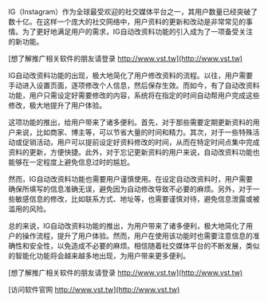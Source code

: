 IG（Instagram）作为全球最受欢迎的社交媒体平台之一，其用户数量已经突破了数十亿。在这样一个庞大的社交网络中，用户资料的更新和改动是非常常见的事情。为了更好地满足用户的需求，IG自动改资料功能的引入成为了一项备受关注的新功能。

[想了解推广相关软件的朋友请登录 http://www.vst.tw](http://www.vst.tw)

IG自动改资料功能的出现，极大地简化了用户修改资料的流程。以往，用户需要手动进入设置页面，逐项修改个人信息，然后保存生效。而如今，有了自动改资料功能，用户只需设定好需要修改的内容，系统将在指定的时间自动帮用户完成这些修改，极大地提升了用户体验。

这项功能的推出，给用户带来了诸多便利。首先，对于那些需要定期更新资料的用户来说，比如商家、博主等，可以节省大量的时间和精力。其次，对于一些特殊活动或促销活动，用户可以提前设定好资料修改的时间，从而在特定时间点集中完成资料的更新，方便快捷。此外，对于忘记更新资料的用户来说，自动改资料功能也能够在一定程度上避免信息过时的尴尬。

然而，IG自动改资料功能也需要用户谨慎使用。在设定自动改资料时，用户需要确保所填写的信息准确无误，避免因为自动修改导致不必要的麻烦。另外，对于一些敏感信息的修改，比如联系方式、地址等，也需要谨慎对待，避免信息泄露或被滥用的风险。

总的来说，IG自动改资料功能的推出，为用户带来了诸多便利，极大地简化了用户的操作流程，提升了用户体验。然而，用户在使用该功能时也需要注意信息的准确性和安全性，以免造成不必要的麻烦。相信随着社交媒体平台的不断发展，类似的智能化功能将会越来越多地出现，为用户带来更多便利。

[想了解推广相关软件的朋友请登录 http://www.vst.tw](http://www.vst.tw)


[访问软件官网 http://www.vst.tw](http://www.vst.tw)
